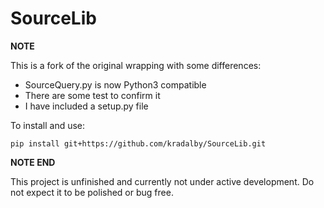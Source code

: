 # SourceLib

**NOTE**

This is a fork of the original wrapping with some differences:

* SourceQuery.py is now Python3 compatible
* There are some test to confirm it
* I have included a setup.py file

To install and use:

    pip install git+https://github.com/kradalby/SourceLib.git

**NOTE END**


This project is unfinished and currently not under active development.
Do not expect it to be polished or bug free.
